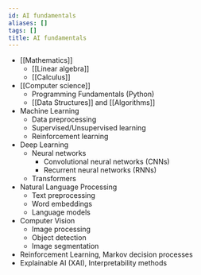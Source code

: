 ```yaml
---
id: AI fundamentals
aliases: []
tags: []
title: AI fundamentals
---
```


- [[Mathematics]]
	- [[Linear algebra]]
	- [[Calculus]]
- [[Computer science]]
	- Programming Fundamentals (Python)
	- [[Data Structures]] and [[Algorithms]]
- Machine Learning
	- Data preprocessing
	- Supervised/Unsupervised learning
	- Reinforcement learning
- Deep Learning
	- Neural networks
		- Convolutional neural networks (CNNs)
		- Recurrent neural networks (RNNs)
	- Transformers
- Natural Language Processing
	- Text preprocessing
	- Word embeddings
	- Language models
- Computer Vision
	- Image processing
	- Object detection
	- Image segmentation
- Reinforcement Learning, Markov decision processes
- Explainable AI (XAI), Interpretability methods

